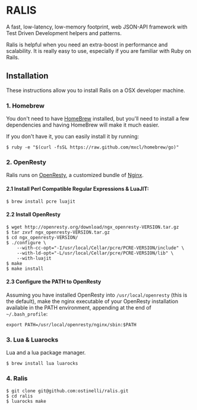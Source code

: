 # RALIS
A fast, low-latency, low-memory footprint, web JSON-API framework with Test Driven Development helpers and patterns.

Ralis is helpful when you need an extra-boost in performance and scalability. It is really easy to use, especially if you are familiar with Ruby on Rails.

## Installation
These instructions allow you to install Ralis on a OSX developer machine.

### 1. Homebrew
You don't need to have [HomeBrew](http://brew.sh/) installed, but you'll need to install a few dependencies and having HomeBrew will make it much easier.

If you don't have it, you can easily install it by running:
```
$ ruby -e "$(curl -fsSL https://raw.github.com/mxcl/homebrew/go)"
```

### 2. OpenResty
Ralis runs on [OpenResty](http://openresty.org/), a customized bundle of [Nginx](http://nginx.org/).

#### 2.1 Install Perl Compatible Regular Expressions & LuaJIT:
```
$ brew install pcre luajit
````

#### 2.2 Install OpenResty
```
$ wget http://openresty.org/download/ngx_openresty-VERSION.tar.gz
$ tar zxvf ngx_openresty-VERSION.tar.gz
$ cd ngx_openresty-VERSION/
$ ./configure \
	--with-cc-opt="-I/usr/local/Cellar/pcre/PCRE-VERSION/include" \
	--with-ld-opt="-L/usr/local/Cellar/pcre/PCRE-VERSION/lib" \
	--with-luajit
$ make
$ make install
```

#### 2.3 Configure the PATH to OpenResty
Assuming you have installed OpenResty into `/usr/local/openresty` (this is the default), make the nginx executable of your OpenResty installation available in the PATH environment, appending at the end of `~/.bash_profile`:
```
export PATH=/usr/local/openresty/nginx/sbin:$PATH
```

### 3. Lua & Luarocks
Lua and a lua package manager.

```
$ brew install lua luarocks
```

### 4. Ralis
```
$ git clone git@github.com:ostinelli/ralis.git
$ cd ralis
$ luarocks make
```
